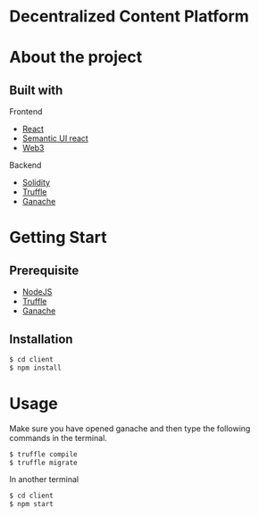 # Decentralized Content Platform

# About the project

## Built with

Frontend

- [React](https://reactjs.org/)
- [Semantic UI react](https://react.semantic-ui.com/)
- [Web3](https://web3js.readthedocs.io/en/v1.3.0/)

Backend

- [Solidity](https://docs.soliditylang.org/en/v0.8.1/)
- [Truffle](https://www.trufflesuite.com/docs/truffle/overview)
- [Ganache](https://www.trufflesuite.com/ganache)

# Getting Start

## Prerequisite

- [NodeJS](https://nodejs.org/en/)
- [Truffle](https://www.trufflesuite.com/docs/truffle/overview)
- [Ganache](https://www.trufflesuite.com/ganache)

## Installation

```jsx
$ cd client
$ npm install
```

# Usage

Make sure you have opened ganache and then type the following commands in the terminal.

```jsx
$ truffle compile
$ truffle migrate
```

In another terminal

```jsx
$ cd client
$ npm start
```
